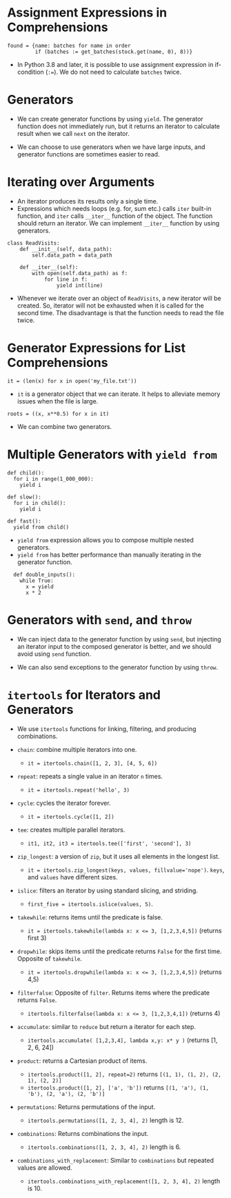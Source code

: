 # Assignment Expressions in Comprehensions

```
found = {name: batches for name in order
         if (batches := get_batches(stock.get(name, 0), 8))}
```
- In Python 3.8 and later, it is possible to use assignment expression in if-condition (`:=`). We do not need to calculate `batches` twice.

# Generators

- We can create generator functions by using `yield`. The generator function does not immediately run, but it returns an iterator to calculate result when we call `next` on the iterator.

- We can choose to use generators when we have large inputs, and generator functions are sometimes easier to read.

# Iterating over Arguments

- An iterator produces its results only a single time.
- Expressions which needs loops (e.g. for, sum etc.) calls `iter` built-in function, and `iter` calls `__iter__` function of the object. The function should return an iterator. We can implement `__iter__` function by using generators.

```
class ReadVisits:
    def __init__(self, data_path):
        self.data_path = data_path

    def __iter__(self):
        with open(self.data_path) as f:
            for line in f:
                yield int(line)
```

- Whenever we iterate over an object of `ReadVisits`, a new iterator will be created. So, iterator will not be exhausted when it is called for the second time. The disadvantage is that the function needs to read the file twice.

# Generator Expressions for List Comprehensions

```
it = (len(x) for x in open('my_file.txt'))
```

- `it` is a generator object that we can iterate. It helps to alleviate memory issues when the file is large.

```
roots = ((x, x**0.5) for x in it)
```
- We can combine two generators.


# Multiple Generators with `yield from`

```
def child():    
  for i in range(1_000_000):
    yield i

def slow():
  for i in child():
    yield i

def fast():
  yield from child()
```

- `yield from` expression allows you to compose multiple nested generators.
- `yield from` has better performance than manually iterating in the generator function.

```
  def double_inputs():
    while True:
      x = yield
      x * 2
```

# Generators with `send`, and `throw`

- We can inject data to the generator function by using `send`, but injecting an iterator input to the composed generator is better, and we should avoid using `send` function.

- We can also send exceptions to the generator function by using `throw`.

# `itertools` for Iterators and Generators

- We use `itertools` functions for linking, filtering, and producing combinations.

- `chain`: combine multiple iterators into one.
  - `it = itertools.chain([1, 2, 3], [4, 5, 6])`
- `repeat`: repeats a single value in an iterator `n` times.
  - `it = itertools.repeat('hello', 3)`
- `cycle`: cycles the iterator forever.
  - `it = itertools.cycle([1, 2])`
- `tee`: creates multiple parallel iterators.
  - `it1, it2, it3 = itertools.tee(['first', 'second'], 3)`
- `zip_longest`: a version of `zip`, but it uses all elements in the longest list.
  - `it = itertools.zip_longest(keys, values, fillvalue='nope')`. `keys`, and `values` have different sizes.
- `islice`: filters an iterator by using standard slicing, and striding.    
  - `first_five = itertools.islice(values, 5)`.
- `takewhile`: returns items until the predicate is false.
  - `it = itertools.takewhile(lambda x: x <= 3, [1,2,3,4,5])` (returns first 3)
- `dropwhile`: skips items until the predicate returns `False` for the first time. Opposite of `takewhile`.
  - `it = itertools.dropwhile(lambda x: x <= 3, [1,2,3,4,5])` (returns 4,5)
- `filterfalse`: Opposite of `filter`. Returns items where the predicate returns `False`.
  - `itertools.filterfalse(lambda x: x <= 3, [1,2,3,4,1])`  (returns 4)
- `accumulate`: similar to `reduce` but return a iterator for each step.  
  - `itertools.accumulate( [1,2,3,4], lambda x,y: x* y )` (returns [1, 2, 6, 24])
- `product`: returns a Cartesian product of items.
  - `itertools.product([1, 2], repeat=2)` returns `[(1, 1), (1, 2), (2, 1), (2, 2)]`
  - `itertools.product([1, 2], ['a', 'b'])` returns `[(1, 'a'), (1, 'b'), (2, 'a'), (2, 'b')]`
- `permutations`: Returns permutations of the input.
  - `itertools.permutations([1, 2, 3, 4], 2)` length is 12.
- `combinations`: Returns combinations the input.
  - `itertools.combinations([1, 2, 3, 4], 2)` length is 6.
- `combinations_with_replacement`: Similar to `combinations` but repeated values are allowed.
  - `itertools.combinations_with_replacement([1, 2, 3, 4], 2)` length is 10.
